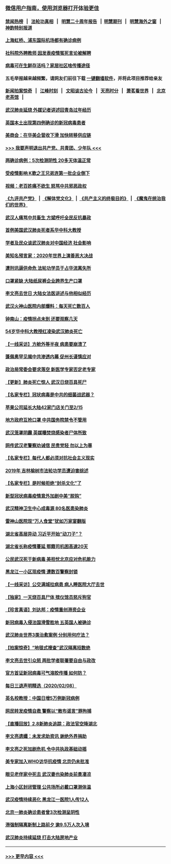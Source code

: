 ### [微信用户指南，使用浏览器打开体验更佳](https://github.com/gfw-breaker/banned-news1/blob/master/indexes/wechat-guide.md?t=0)
#### [禁闻热榜](热点新闻.md?t=0)  &nbsp;&nbsp;|&nbsp;&nbsp; [法轮功真相](https://github.com/gfw-breaker/truth/blob/master/README.md?t=0) &nbsp;&nbsp;|&nbsp;&nbsp; [明慧二十周年报告](https://github.com/gfw-breaker/mh-reports/blob/master/README.md?t=0) &nbsp;&nbsp;|&nbsp;&nbsp;[明慧期刊](https://github.com/gfw-breaker/mh-qikan) &nbsp;&nbsp;|&nbsp;&nbsp; [明慧海外之窗](https://github.com/gfw-breaker/mh-news/blob/master/README.md?t=0) &nbsp;&nbsp;|&nbsp;&nbsp; [神韵特别报道](https://github.com/gfw-breaker/mh-news/blob/master/shenyun.md?t=0)
#### [上海虹桥、浦东国际机场都有确诊病例](../pages/nsc413/n11856262.md?t=02100244) 
#### [社科院外聘教师 因发表疫情冤死言论被解聘](../pages/nsc413/n11856129.md?t=02100244) 
#### [病毒可在生鲜存活吗？家居社区啥传播途径](../pages/nsc413/n11856279.md?t=02100244) 
#### 五毛举报越来越频繁，请网友们前往下载 [一键翻墙软件](https://github.com/gfw-breaker/ssr-accounts)，并将此项目推荐给亲友
#### [新闻拍案惊奇](https://github.com/gfw-breaker/banned-news1/blob/master/pages/link4.md) &nbsp;&nbsp;|&nbsp;&nbsp; [江峰时刻](https://github.com/gfw-breaker/banned-news1/blob/master/pages/link4.md) &nbsp;&nbsp;|&nbsp;&nbsp; [文昭谈古论今](https://github.com/gfw-breaker/banned-news1/blob/master/pages/link4.md) &nbsp;&nbsp;|&nbsp;&nbsp; [天亮时分](https://github.com/gfw-breaker/banned-news1/blob/master/pages/link4.md) &nbsp;&nbsp;|&nbsp;&nbsp; [萧茗看世界](https://github.com/gfw-breaker/banned-news1/blob/master/pages/link4.md) &nbsp;&nbsp;|&nbsp;&nbsp; [北京老茶馆](https://github.com/gfw-breaker/banned-news1/blob/master/pages/link4.md) &nbsp;&nbsp;|&nbsp;&nbsp; 
#### [武汉肺炎延烧 外媒记者讲述回青岛过年经历](../pages/nsc413/n11856159.md?t=02100244) 
#### [英国本土出现第四例确诊的新冠病毒患者](../pages/nsc413/n11855930.md?t=02100244) 
#### [美商会：在华美企营收下滑 加快转移供应链](../pages/nsc413/n11855334.md?t=02100244) 
#### [>>> 我要声明退出共产党、共青团、少年队 <<<](https://github.com/begood0513/goodnews/blob/master/quit/letter.md) 
#### [两确诊病例：5次检测阴性 20多天体温正常](../pages/nsc413/n11855576.md?t=02100244) 
#### [受疫情影响 K歌之王兄弟连第一批企业倒下](../pages/nsc413/n11855001.md?t=02100244) 
#### [视频：老百姓痛不欲生 怒骂中共邪恶政权](../pages/nsc413/n11855080.md?t=02100244) 
#### [《九评共产党》](https://github.com/begood0513/9ping.md/blob/master/README.md) &nbsp;|&nbsp; [《解体党文化》](../../../../jtdwh.md/blob/master/README.md)  &nbsp;|&nbsp; [《共产主义的终极目的》](../../../../gczydzjmd.md/blob/master/README.md) &nbsp;|&nbsp; [《魔鬼在统治我们的世界》](../../../../mgztzwmdsj.md/blob/master/README.md) 
#### [武汉人痛骂中共畜生 方斌呼吁全民反抗暴政](../pages/nsc413/n11855386.md?t=02100244) 
#### [首例美国武汉肺炎死者系华中科大教授](../pages/nsc413/n11855500.md?t=02100244) 
#### [学者及民众谈武汉肺炎对中国经济 社会影响](../pages/nsc413/n11855475.md?t=02100244) 
#### [美知名预言家：2020年世界上演善恶大决战](../pages/nsc413/n11855418.md?t=02100244) 
#### [遭刑讯逼供命危 法轮功学员于占华流离失所](../pages/nsc413/n11853979.md?t=02100244) 
#### [口罩紧缺 大陆纸尿裤企业跨界生产口罩](../pages/nsc413/n11854879.md?t=02100244) 
#### [李文亮去世日 大陆女法医讲述与他相似经历](../pages/nsc413/n11855213.md?t=02100244) 
#### [武汉火神山医院内部爆料：每天死亡数百人](../pages/nsc413/n11855017.md?t=02100244) 
#### [钟南山：疫情拐点未到 还要观察几天](../pages/nsc413/n11854504.md?t=02100244) 
#### [54岁华中科大教授红凌染武汉肺炎死亡](../pages/nsc413/n11854889.md?t=02100244) 
#### [【一线采访】方舱外等半夜 病患要崩溃了](../pages/nsc413/n11854786.md?t=02100244) 
#### [蓬佩奥罕见揭中共渗透内幕 促州长谨慎应对](../pages/nsc413/n11854685.md?t=02100244) 
#### [政治局常委会要求落空 新医学专家否定老专家](../pages/nsc413/n11852540.md?t=02100244) 
#### [【更新】肺炎死亡惊人 武汉日烧百具死尸](../pages/nsc413/n11801312.md?t=02100244) 
#### [【名家专栏】冠状病毒是中共的细菌战武器？](../pages/nsc413/n11854546.md?t=02100244) 
#### [苹果公司延长大陆42家门店关门至2/15](../pages/nsc413/n11854605.md?t=02100244) 
#### [地方政府互抢口罩 中共国务院禁令不管用](../pages/nsc413/n11854459.md?t=02100244) 
#### [武汉笼罩阴霾 英媒曝焚烧感染者尸体所致](../pages/nsc413/n11854482.md?t=02100244) 
#### [网传武汉老警察劝诫信 民贵党轻 勿以上为尊](../pages/nsc413/n11854494.md?t=02100244) 
#### [【名家专栏】每代人都必须对抗社会主义现实](../pages/nsc413/n11831412.md?t=02100244) 
#### [2019年 吉林榆树市法轮功学员遭迫害综述](../pages/nsc413/n11849574.md?t=02100244) 
#### [【名家专栏】是时候拒绝“封杀文化”了](../pages/nsc413/n11814093.md?t=02100244) 
#### [新型冠状病毒疫情意外加剧中美“脱钩”](../pages/nsc413/n11854475.md?t=02100244) 
#### [武汉精神卫生中心成毒源 80名医患染肺炎](../pages/nsc413/n11854415.md?t=02100244) 
#### [雷神山医院现“万人食堂”犹如万家宴翻版](../pages/nsc413/n11854454.md?t=02100244) 
#### [湖北省高层异动 习近平开始“动刀子”？](../pages/nsc413/n11854313.md?t=02100244) 
#### [湖北省长称疫情蔓延 鄂籍司机困高速20天](../pages/nsc413/n11854382.md?t=02100244) 
#### [公民武汉死于新病毒 美担忧北京应对危机能力](../pages/nsc413/n11854331.md?t=02100244) 
#### [黑龙江一小区现疫情 遭数百警察封锁](../pages/nsc413/n11854347.md?t=02100244) 
#### [【一线采访】公交满城拉病患 病人睡医院大厅去世](../pages/nsc413/n11854322.md?t=02100244) 
#### [【独家】一天烧百具尸体 殡仪馆员怒斥狗官](../pages/nsc413/n11853323.md?t=02100244) 
#### [【珍言真语】刘达邦：疫情重创港资企业](../pages/nsc413/n11854274.md?t=02100244) 
#### [新冠病毒入侵法国滑雪胜地 五英国人被确诊](../pages/nsc413/n11854307.md?t=02100244) 
#### [武汉肺炎世界3类治愈案例 分别用何疗法？](../pages/nsc413/n11854231.md?t=02100244) 
#### [【拍案惊奇】“地毯式搜查”武汉隔离招数绝](../pages/nsc413/n11853334.md?t=02100244) 
#### [李文亮去世引众怒 两批学者联署要自由与政改](../pages/nsc413/n11854100.md?t=02100244) 
#### [官方首证新冠病毒可气溶胶传播 如何防？](../pages/nsc413/n11854210.md?t=02100244) 
#### [每日三退声明精选（2020/02/08）](../pages/nsc413/n11854227.md?t=02100244) 
#### [英名校教授：中国日增5万例新冠病例](../pages/nsc413/n11854174.md?t=02100244) 
#### [网民转发疫情自救 警察以“散布谣言”罪拘捕](../pages/nsc413/n11854110.md?t=02100244) 
#### [【直播回放】2.8新肺炎追踪：政法官空降湖北](../pages/nsc413/n11854028.md?t=02100244) 
#### [李文亮遗孀：未发求助资讯 谢绝外界捐助](../pages/nsc413/n11854067.md?t=02100244) 
#### [李文亮之死加剧危机 令中共执政基础动摇](../pages/nsc413/n11854003.md?t=02100244) 
#### [美专家加入WHO访华抗疫情 北京仍未批准](../pages/nsc413/n11854043.md?t=02100244) 
#### [眼见老伴家中死去 武汉妻也染肺炎前景凄凉](../pages/nsc413/n11854040.md?t=02100244) 
#### [上海小区封闭管理 公共场所必戴口罩测体温](../pages/nsc413/n11853846.md?t=02100244) 
#### [武汉疫情持续恶化 黑龙江一医院1人传12人](../pages/nsc413/n11853839.md?t=02100244) 
#### [北京一肺炎确诊患者曾3次检测呈阴性](../pages/nsc413/n11853772.md?t=02100244) 
#### [港强制隔离新制上路前夕 逾9.5万人次入境](../pages/nsc413/n11853708.md?t=02100244) 
#### [武汉肺炎持续延烧 打击大陆房地产业](../pages/nsc413/n11853405.md?t=02100244) 

----
#### [ >>> 更早内容 <<< ](../indexes/nsc413-earlier.md)
